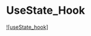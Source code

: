 # UseState_Hook

[![useState_hook]](https://www.youtube.com/watch?v=skUOiqcVurY&list=PLgH5QX0i9K3rGtitufynBKMy5gAFpa1y8&index=26)
